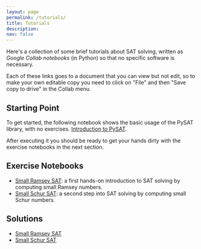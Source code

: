```yaml
---
layout: page
permalink: /tutorials/
title: Tutorials
description:
nav: false
---
```

Here's a collection of some brief tutorials about SAT solving, written as _Google Collab notebooks_ (in Python) so that no specific software is necessary.

Each of these links goes to a document that you can view but not edit, so to make your own editable copy you need to click on "File" and then "Save copy to drive" in the Collab menu.

## Starting Point

To get started, the following notebook shows the basic usage of the PySAT library, with no exercises. 
<a href="https://colab.research.google.com/drive/1IUDob6L5eUHwH9oxiP85_6UhI42IGZ7w?usp=sharing">Introduction to PySAT</a>.

After executing it you should be ready to get your hands dirty with the exercise notebooks in the next section.

## Exercise Notebooks
<ul class="starlist">
<li> <a href="https://colab.research.google.com/drive/1JCnoY4arrj8GUoi88AxDgdkslzQovgiN?usp=sharing">Small Ramsey SAT</a>: a first hands-on introduction to SAT solving by computing small Ramsey numbers.
</li>
<li> <a href="https://colab.research.google.com/drive/1m8dylrIU24rfCCuAflrfN2LdFm4ZRA-D?usp=sharing">Small Schur SAT</a>: a second step into SAT solving by computing small Schur numbers.
</li>
</ul>

## Solutions

<ul class="starlist">
    <li> <a href="https://colab.research.google.com/drive/1JCnoY4arrj8GUoi88AxDgdkslzQovgiN?usp=sharing">Small Ramsey SAT</a> </li>
    <li> <a href="https://colab.research.google.com/drive/1m8dylrIU24rfCCuAflrfN2LdFm4ZRA-D?usp=sharing">Small Schur SAT</a> </li>
</ul>